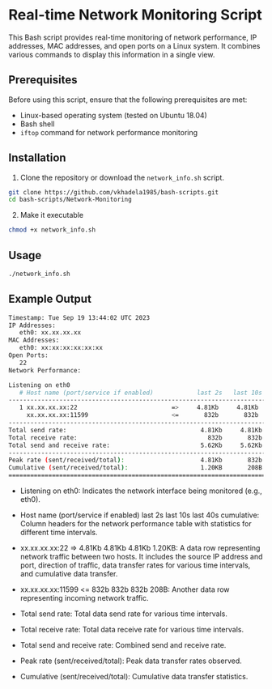 # Real-time Network Monitoring Script

This Bash script provides real-time monitoring of network performance, IP addresses, MAC addresses, and open ports on a Linux system. It combines various commands to display this information in a single view.

## Prerequisites

Before using this script, ensure that the following prerequisites are met:

- Linux-based operating system (tested on Ubuntu 18.04)
- Bash shell
- `iftop` command for network performance monitoring

## Installation

1. Clone the repository or download the `network_info.sh` script.

```bash
git clone https://github.com/vkhadela1985/bash-scripts.git
cd bash-scripts/Network-Monitoring
```

2. Make it executable

```bash
chmod +x network_info.sh
```

## Usage

```bash
./network_info.sh
```

## Example Output

```bash
Timestamp: Tue Sep 19 13:44:02 UTC 2023
IP Addresses:
   eth0: xx.xx.xx.xx
MAC Addresses:
   eth0: xx:xx:xx:xx:xx:xx
Open Ports:
   22
Network Performance:

Listening on eth0
   # Host name (port/service if enabled)            last 2s   last 10s   last 40s cumulative
--------------------------------------------------------------------------------------------
   1 xx.xx.xx.xx:22                          =>     4.81Kb     4.81Kb     4.81Kb     1.20KB
     xx.xx.xx.xx:11599                       <=       832b       832b       832b       208B
--------------------------------------------------------------------------------------------
Total send rate:                                     4.81Kb     4.81Kb     4.81Kb
Total receive rate:                                    832b       832b       832b
Total send and receive rate:                         5.62Kb     5.62Kb     5.62Kb
--------------------------------------------------------------------------------------------
Peak rate (sent/received/total):                     4.81Kb       832b     5.62Kb
Cumulative (sent/received/total):                    1.20KB       208B     1.41KB
============================================================================================
```

- Listening on eth0: Indicates the network interface being monitored (e.g., eth0).

- Host name (port/service if enabled) last 2s last 10s last 40s cumulative: Column headers for the network performance table with statistics for different time intervals.

- xx.xx.xx.xx:22 => 4.81Kb 4.81Kb 4.81Kb 1.20KB: A data row representing network traffic between two hosts. It includes the source IP address and port, direction of traffic, data transfer rates for various time intervals, and cumulative data transfer.

- xx.xx.xx.xx:11599 <= 832b 832b 832b 208B: Another data row representing incoming network traffic.

- Total send rate: Total data send rate for various time intervals.

- Total receive rate: Total data receive rate for various time intervals.

- Total send and receive rate: Combined send and receive rate.

- Peak rate (sent/received/total): Peak data transfer rates observed.

- Cumulative (sent/received/total): Cumulative data transfer statistics.


